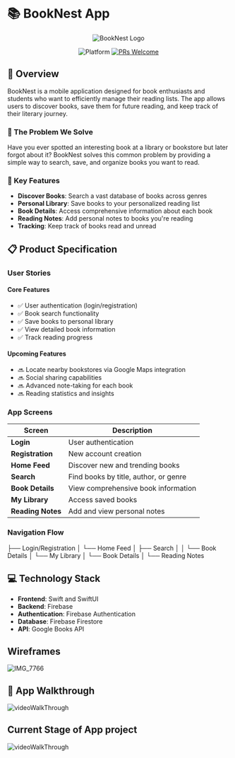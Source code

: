 # 📚 BookNest App

<div align="center">
  
![BookNest Logo](https://img.shields.io/badge/📚-BookNest-blue?style=for-the-badge)

![Platform](https://img.shields.io/badge/platform-iOS-lightgrey)
[![PRs Welcome](https://img.shields.io/badge/PRs-welcome-brightgreen.svg)](CONTRIBUTING.md)

</div>

## 🌟 Overview

BookNest is a mobile application designed for book enthusiasts and students who want to efficiently manage their reading lists. The app allows users to discover books, save them for future reading, and keep track of their literary journey.

### 📱 The Problem We Solve

Have you ever spotted an interesting book at a library or bookstore but later forgot about it? BookNest solves this common problem by providing a simple way to search, save, and organize books you want to read.

### 🎯 Key Features

- **Discover Books**: Search a vast database of books across genres
- **Personal Library**: Save books to your personalized reading list
- **Book Details**: Access comprehensive information about each book
- **Reading Notes**: Add personal notes to books you're reading
- **Tracking**: Keep track of books read and unread

## 📋 Product Specification

### User Stories

#### Core Features
- ✅ User authentication (login/registration)
- ✅ Book search functionality
- ✅ Save books to personal library
- ✅ View detailed book information
- ✅ Track reading progress

#### Upcoming Features
- 🔜 Locate nearby bookstores via Google Maps integration
- 🔜 Social sharing capabilities
- 🔜 Advanced note-taking for each book
- 🔜 Reading statistics and insights

### App Screens

| Screen | Description |
|--------|-------------|
| **Login** | User authentication |
| **Registration** | New account creation |
| **Home Feed** | Discover new and trending books |
| **Search** | Find books by title, author, or genre |
| **Book Details** | View comprehensive book information |
| **My Library** | Access saved books |
| **Reading Notes** | Add and view personal notes |

### Navigation Flow

├── Login/Registration
│   └── Home Feed
│       ├── Search
│       │   └── Book Details
│       └── My Library
│           └── Book Details
│               └── Reading Notes


## 💻 Technology Stack

- **Frontend**: Swift and SwiftUI
- **Backend**: Firebase
- **Authentication**: Firebase Authentication
- **Database**: Firebase Firestore
- **API**: Google Books API



## Wireframes
![IMG_7766](https://github.com/BryanPineda21/App-project-overview/assets/109675212/9f889c82-6c52-49e0-ba60-c88a8d8ef386)

## 📱 App Walkthrough
<img src = "https://media.giphy.com/media/v1.Y2lkPTc5MGI3NjExcTM1c3huMnFsdWtoOXh5ejRsbnloOWk1aWhhMTl6cDRxZmdoam52ZiZlcD12MV9pbnRlcm5hbF9naWZfYnlfaWQmY3Q9Zw/5bPGFFWjH4kDB9qqKL/giphy.gif" alt = "videoWalkThrough"/>

## Current Stage of App project 
<img src = "https://media.giphy.com/media/v1.Y2lkPTc5MGI3NjExaDdtcjBvZng2d3IzZWEyaWwzZ3RvemVqd285dWR6cnZoNDVtbGFmNyZlcD12MV9pbnRlcm5hbF9naWZfYnlfaWQmY3Q9Zw/zOrEcYoF0qi0yKDVfg/giphy.gif" alt = "videoWalkThrough"/>


